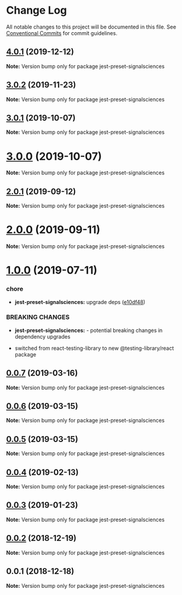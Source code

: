 # Change Log

All notable changes to this project will be documented in this file.
See [Conventional Commits](https://conventionalcommits.org) for commit guidelines.

## [4.0.1](https://github.com/signalsciences/jsdx/compare/v0.0.6...v4.0.1) (2019-12-12)

**Note:** Version bump only for package jest-preset-signalsciences

## [3.0.2](https://github.com/signalsciences/jsdx/compare/jest-preset-signalsciences@3.0.1...jest-preset-signalsciences@3.0.2) (2019-11-23)

**Note:** Version bump only for package jest-preset-signalsciences

## [3.0.1](https://github.com/signalsciences/jsdx/compare/jest-preset-signalsciences@3.0.0...jest-preset-signalsciences@3.0.1) (2019-10-07)

**Note:** Version bump only for package jest-preset-signalsciences

# [3.0.0](https://github.com/signalsciences/jsdx/compare/jest-preset-signalsciences@2.0.1...jest-preset-signalsciences@3.0.0) (2019-10-07)

**Note:** Version bump only for package jest-preset-signalsciences

## [2.0.1](https://github.com/signalsciences/jsdx/compare/jest-preset-signalsciences@2.0.0...jest-preset-signalsciences@2.0.1) (2019-09-12)

**Note:** Version bump only for package jest-preset-signalsciences

# [2.0.0](https://github.com/signalsciences/jsdx/compare/jest-preset-signalsciences@1.0.0...jest-preset-signalsciences@2.0.0) (2019-09-11)

**Note:** Version bump only for package jest-preset-signalsciences

# [1.0.0](https://github.com/signalsciences/jsdx/compare/jest-preset-signalsciences@0.0.7...jest-preset-signalsciences@1.0.0) (2019-07-11)

### chore

- **jest-preset-signalsciences:** upgrade deps ([e10df48](https://github.com/signalsciences/jsdx/commit/e10df48))

### BREAKING CHANGES

- **jest-preset-signalsciences:** - potential breaking changes in dependency upgrades

* switched from react-testing-library to new @testing-library/react
  package

## [0.0.7](https://github.com/signalsciences/jsdx/compare/jest-preset-signalsciences@0.0.6...jest-preset-signalsciences@0.0.7) (2019-03-16)

**Note:** Version bump only for package jest-preset-signalsciences

## [0.0.6](https://github.com/signalsciences/jsdx/compare/jest-preset-signalsciences@0.0.5...jest-preset-signalsciences@0.0.6) (2019-03-15)

**Note:** Version bump only for package jest-preset-signalsciences

## [0.0.5](https://github.com/signalsciences/jsdx/compare/jest-preset-signalsciences@0.0.4...jest-preset-signalsciences@0.0.5) (2019-03-15)

**Note:** Version bump only for package jest-preset-signalsciences

## [0.0.4](https://github.com/signalsciences/jsdx/compare/jest-preset-signalsciences@0.0.3...jest-preset-signalsciences@0.0.4) (2019-02-13)

**Note:** Version bump only for package jest-preset-signalsciences

## [0.0.3](https://github.com/signalsciences/jsdx/compare/jest-preset-signalsciences@0.0.2...jest-preset-signalsciences@0.0.3) (2019-01-23)

**Note:** Version bump only for package jest-preset-signalsciences

## [0.0.2](https://github.com/signalsciences/jsdx/compare/jest-preset-signalsciences@0.0.1...jest-preset-signalsciences@0.0.2) (2018-12-19)

**Note:** Version bump only for package jest-preset-signalsciences

## 0.0.1 (2018-12-18)

**Note:** Version bump only for package jest-preset-signalsciences
